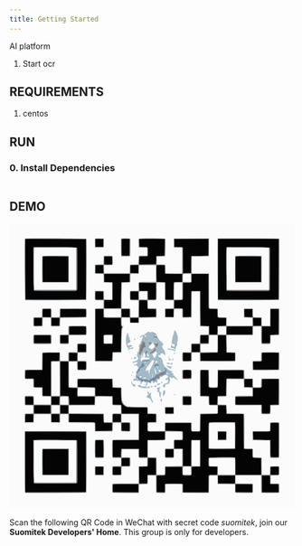 ```yaml
---
title: Getting Started
---
```


AI platform

1. Start ocr

## REQUIREMENTS

1. centos

## RUN

### 0. Install Dependencies

```bash

```

## DEMO

![Suomitek Developers' Home](/img/qrcode.svg)

Scan the following QR Code in WeChat with secret code _suomitek_, join our **Suomitek Developers' Home**. This group is only for developers.
